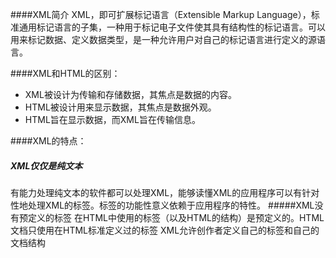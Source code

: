 ####XML简介
XML，即可扩展标记语言（Extensible Markup Language），标准通用标记语言的子集，一种用于标记电子文件使其具有结构性的标记语言。可以用来标记数据、定义数据类型，是一种允许用户对自己的标记语言进行定义的源语言。

####XML和HTML的区别：

 - XML被设计为传输和存储数据，其焦点是数据的内容。
 - HTML被设计用来显示数据，其焦点是数据外观。
 - HTML旨在显示数据，而XML旨在传输信息。
 
####XML的特点：
##### XML仅仅是纯文本
 有能力处理纯文本的软件都可以处理XML，能够读懂XML的应用程序可以有针对性地处理XML的标签。标签的功能性意义依赖于应用程序的特性。
 #####XML没有预定义的标签
 在HTML中使用的标签（以及HTML的结构）是预定义的。HTML文档只使用在HTML标准定义过的标签
 XML允许创作者定义自己的标签和自己的文档结构